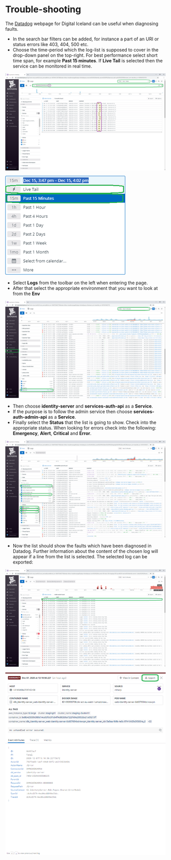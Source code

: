 # Trouble-shooting

The [Datadog](https://app.datadoghq.eu/) webpage for Digital Iceland can be useful when diagnosing faults.

- In the search bar filters can be added, for instance a part of an URI or status errors like 403, 404, 500 etc.
- Choose the time-period which the log-list is supposed to cover in the drop-down panel on the top-right. For best performance select short time span, for example **Past 15 minutes**. If **Live Tail** is selected then the service can be monitored in real time.

![Trouble-shooting/untitled.png](trouble-shooting/untitled.png)

![trouble-shooting/untitled-1.png](trouble-shooting/untitled-1.png)

- Select **Logs** from the toolbar on the left when entering the page.
- After that select the appropriate environment that you want to look at from the **Env**

![trouble-shooting/untitled-2.png](trouble-shooting/untitled-2.png)

- Then choose **identity-server** and **services-auth-api** as a **Service**.
- If the purpose is to follow the admin service then choose **services-auth-admin-api** as a **Service**.
- Finally select the **Status** that the list is going to show. Check into the appropriate status. When looking for errors check into the following: **Emergency**, **Alert**, **Critical** and **Error**.

![trouble-shooting/untitled-3.png](trouble-shooting/untitled-3.png)

- Now the list should show the faults which have been diagnosed in Datadog. Further information about the content of the chosen log will appear if a line from the list is selected. The selected log can be exported:

![trouble-shooting/untitled-4.png](trouble-shooting/untitled-4.png)

![trouble-shooting/untitled-5.png](trouble-shooting/untitled-5.png)